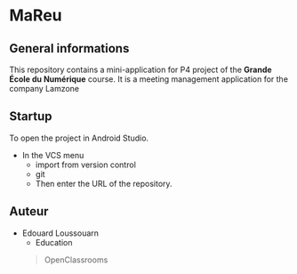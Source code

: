 # MaReu

## General informations
This repository contains a mini-application for P4 project of the **Grande École du Numérique** course.
It is a meeting management application for the company Lamzone

## Startup
To open the project in Android Studio.
* In the VCS menu
  * import from version control
  * git
  * Then enter the URL of the repository.

## Auteur
* Edouard Loussouarn
  * Education
  > OpenClassrooms

